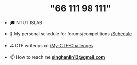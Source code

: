 
<h1 align="center">"66 111 98 111"</h1>

- 🎓 NTUT ISLAB

- 🎯 My personal schedule for forums/competitions [/Schedule]()

- ⛳ CTF writeups on [/My-CTF-Challenges]() 

- 📫 How to reach me **singhanlin13@gmail.com**


